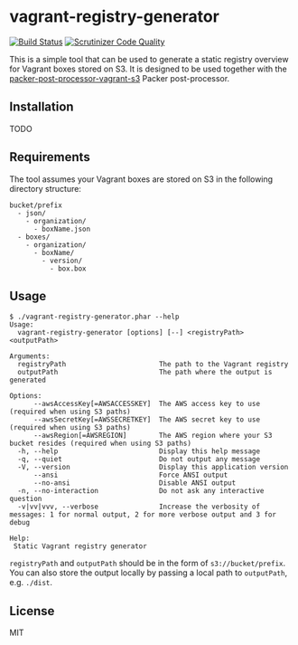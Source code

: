 # vagrant-registry-generator

[![Build Status](https://travis-ci.org/Jalle19/vagrant-registry-generator.svg?branch=master)](https://travis-ci.org/Jalle19/vagrant-registry-generator) 
[![Scrutinizer Code Quality](https://scrutinizer-ci.com/g/Jalle19/vagrant-registry-generator/badges/quality-score.png?b=master)](https://scrutinizer-ci.com/g/Jalle19/vagrant-registry-generator/?branch=master)

This is a simple tool that can be used to generate a static registry overview for Vagrant boxes stored on S3. It is 
designed to be used together with the [packer-post-processor-vagrant-s3](https://github.com/lmars/packer-post-processor-vagrant-s3) 
Packer post-processor.

## Installation

TODO

## Requirements

The tool assumes your Vagrant boxes are stored on S3 in the following directory structure:

```
bucket/prefix
  - json/
    - organization/
      - boxName.json
  - boxes/
    - organization/
      - boxName/
        - version/
          - box.box
```

## Usage

```
$ ./vagrant-registry-generator.phar --help
Usage:
  vagrant-registry-generator [options] [--] <registryPath> <outputPath>

Arguments:
  registryPath                       The path to the Vagrant registry
  outputPath                         The path where the output is generated

Options:
      --awsAccessKey[=AWSACCESSKEY]  The AWS access key to use (required when using S3 paths)
      --awsSecretKey[=AWSSECRETKEY]  The AWS secret key to use (required when using S3 paths)
      --awsRegion[=AWSREGION]        The AWS region where your S3 bucket resides (required when using S3 paths)
  -h, --help                         Display this help message
  -q, --quiet                        Do not output any message
  -V, --version                      Display this application version
      --ansi                         Force ANSI output
      --no-ansi                      Disable ANSI output
  -n, --no-interaction               Do not ask any interactive question
  -v|vv|vvv, --verbose               Increase the verbosity of messages: 1 for normal output, 2 for more verbose output and 3 for debug

Help:
 Static Vagrant registry generator
```

`registryPath` and `outputPath` should be in the form of `s3://bucket/prefix`. You can also store the output locally 
by passing a local path to `outputPath`, e.g. `./dist`.

## License

MIT
